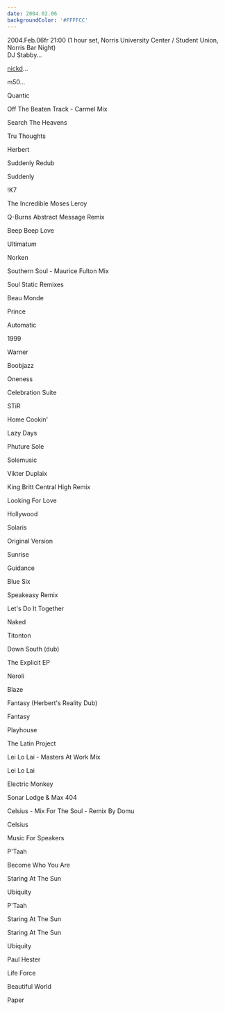 ```yaml
---
date: 2004.02.06
backgroundColor: '#FFFFCC'
---
```


2004.Feb.06fr 21:00 (1 hour set, Norris University Center / Student Union, Norris Bar Night)  
DJ Stabby...  

[nickd](http://dj.nickd.org/)...  

m50...

Quantic

Off The Beaten Track - Carmel Mix

Search The Heavens

Tru Thoughts

Herbert

Suddenly Redub

Suddenly

!K7

The Incredible Moses Leroy

Q-Burns Abstract Message Remix

Beep Beep Love

Ultimatum

Norken

Southern Soul - Maurice Fulton Mix

Soul Static Remixes

Beau Monde

Prince

Automatic

1999

Warner

Boobjazz

Oneness

Celebration Suite

STiR

Home Cookin'

Lazy Days

Phuture Sole

Solemusic

Vikter Duplaix

King Britt Central High Remix

Looking For Love

Hollywood

Solaris

Original Version

Sunrise

Guidance

Blue Six

Speakeasy Remix

Let's Do It Together

Naked

Titonton

Down South (dub)

The Explicit EP

Neroli

Blaze

Fantasy (Herbert's Reality Dub)

Fantasy

Playhouse

The Latin Project

Lei Lo Lai - Masters At Work Mix

Lei Lo Lai

Electric Monkey

Sonar Lodge & Max 404

Celsius - Mix For The Soul - Remix By Domu

Celsius

Music For Speakers

P'Taah

Become Who You Are

Staring At The Sun

Ubiquity

P'Taah

Staring At The Sun

Staring At The Sun

Ubiquity

Paul Hester

Life Force

Beautiful World

Paper